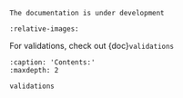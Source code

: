 ```{warning}
The documentation is under development
```
  
```{include} ../../README.md
:relative-images:
```
 
For validations, check out {doc}`validations`
  
```{toctree}
:caption: 'Contents:'
:maxdepth: 2

validations
``` 
